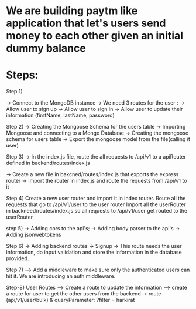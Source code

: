 # We are building paytm like application that let's users send money to each other given an initial dummy balance

# Steps: 

Step 1) 

-> Connect to the MongoDB instance
-> We need 3 routes for the user :
    -> Allow user to sign up
    -> Allow user to sign in
    -> Allow user to update their information (firstName, lastName, password) 

Step 2)
-> Creating the Mongoose Schema for the users table
-> Importing Mongoose and connecting to a Mongo Database
-> Creating the mongoose schema for users table
-> Export the mongoose model from the file(calling it user)

Step 3)
-> In the index.js file, route the all requests to /api/v1 to a apiRouter defined in backend/routes/index.js

-> Create a new file in bakcned/routes/index.js that exports the express router
-> import the router in index.js and route the requests from /api/v1 to it

Step 4) 
Create a new user router and import it in index router.
Route all the requests that go to /api/v1/user to the user router
Import all the userRouter in backneed/routes/index.js so all requests to /api/v1/user get routed to the userRouter

step 5)
-> Adding cors to the api's;
-> Adding body parser to the api's 
-> Adding jsonwebtokens

Step 6)
-> Adding backend routes
-> Signup -> This route needs the user information, do input validation and store the information in the database provided.

Step 7) 
--> Add a middleware to make sure only the authenticated users can hit it. We are introducing an auth middleware.

Step-8) User Routes
--> Create a route to update the information
--> create a route for user to get the other users from the backend -> route (api/v1/user/bulk) & queryParameter: ?filter = harkirat


